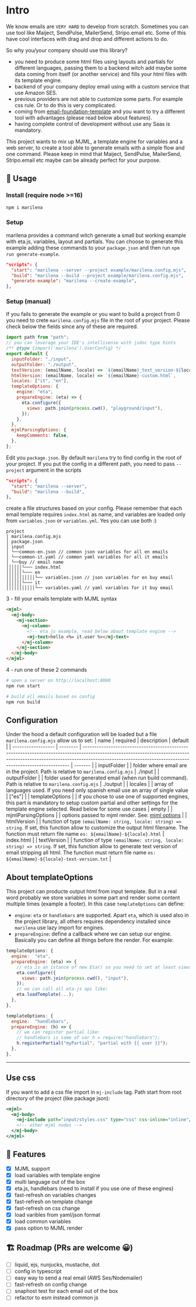 # Intro

We know emails are `VERY HARD` to develop from scratch.
Sometimes you can use tool like Maiject, SendPulse, MailerSend, Stripo.email etc. Some of this have cool interfaces with drag and drop and different actions to do.

So why you/your company should use this library?

- you need to produce some html files using layouts and partials for different languages, passing them to a backend witch add maybe some data coming from itself (or another service) and fills your html files with its template engine.
- backend of your company deploy email using with a custom service that use Amazon SES.
- previous providers are not able to customize some parts. For example css rule. Or to do this is very complicated.
- coming from [email-foundation-template](https://github.com/foundation/foundation-emails) and you want to try a different tool with advantages (please read below about features).
- having complete control of development without use any Saas is mandatory.

This project wants to mix up MJML, a template engine for variables and a web server, to create a tool able to generate emails with a simple flow and one command. Please keep in mind that Maiject, SendPulse, MailerSend, Stripo.email etc maybe can be already perfect for your purpose.

## 🚀 Usage

### Install (require node >=16)

```sh
npm i marilena
```

### Setup

marilena provides a command witch generate a small but working example with eta.js, variables, layout and partials. You can choose to generate this example adding these commands to your `package.json` and then run `npm run generate-example`.

```json
"scripts": {
  "start": "marilena --server --project example/marilena.config.mjs",
  "build": "marilena --build --project example/marilena.config.mjs",
  "generate-example": "marilena --create-example",
},
```

### Setup (manual)

If you fails to generate the example or you want to build a project from 0 you need to crete `marilena.config.mjs` file in the root of your project. Please check below the fields since any of these are required.

```js
import path from "path";
// you can leverage your IDE's intellisense with jsdoc type hints
/** @type {import('marilena').UserConfig} */
export default {
  inputFolder: "./input",
  outputFolder: "./output",
  textVersion: (emailName, locale) => `${emailName}_text_version-${locale}.txt`,
  htmlVersion: (emailName, locale) => `${emailName}-custom.html`,
  locales: ["it", "en"],
  templateOptions: {
    engine: "eta",
    prepareEngine: (eta) => {
      eta.configure({
        views: path.join(process.cwd(), "playground/input"),
      });
    },
  },
  mjmlParsingOptions: {
    keepComments: false,
  },
};
```

Edit you `package.json`. By default `marilena` try to find config in the root of your project. If you put the config in a different path, you need to pass `--project` argument in the scripts

```json
"scripts": {
  "start": "marilena --server",
  "build": "marilena --build",
},
```

create a file structures based on your config. Please remember that each email template requires `index.html` as name, and variables are loaded only from `variables.json` or `variables.yml`. Yes you can use both :)

```
project
| marilena.config.mjs
│ package.json
│ input
│ └──common-en.json // common json variables for all en emails
│ └──common-it.yaml // common yaml variables for all it emails
│ └──buy // email name
││││││└─── index.html
││││││└─── en
│││││││││││└── variables.json // json variables for en buy email
││││││└─── it
│││││││││││└── variables.yaml // yaml variables for it buy email
```

3 - fill your emails template with MJML syntax

```html
<mjml>
  <mj-body>
    <mj-section>
      <mj-column>
        <!-- eta js example, read below about template engine -->
        <mj-text>hello <%= it.user %></mj-text>
      </mj-column>
    </mj-section>
  </mj-body>
</mjml>
```

4 - run one of these 2 commands

```sh
# open a server on http://localhost:8080
npm run start
```

```sh
# build all emails based on config
npm run build
```

## Configuration

Under the hood a default configuration will be loaded but a file `marilena.config.mjs` allow us to set:
| name | required | description | default |
| ------------------ | -------- | ------------------------------------------------------------------------------------------------------------------------------------------------------------------------------------------------------------------------------------ | ------- |
| inputFolder | | folder where email are in the project. Path is relative to `marilena.config.mjs` | ./input |
| outputFolder | | folder used for generated email (when run build command). Path is relative to `marilena.config.mjs` | ./output |
| locales | | array of languages used. If you need only spanish email use an array of single value | ["es"] |
| templateOptions | | if you chose to use one of supported engines, this part is mandatory to setup custom partial and other settings for the template engine selected. Read below for some use cases | empty |
| mjmlParsingOptions | | options passed to mjml render. See: [mjml options](https://www.npmjs.com/package/mjml) |
| htmlVersion | | function of type `(emailName: string, locale: string) => string`. If set, this function allow to customize the output html filename. The function must return file name `es: ${emailName}-${locale}.html` | index.html |
| textVersion | | function of type `(emailName: string, locale: string) => string`. If set, this function allow to generate text version of email stripping all html. The function must return file name `es: ${emailName}-${locale}-text-version.txt` |

## About templateOptions

This project can producte output html from input template. But in a real word probably we store variables in some part and render some content multiple times (example a footer). In this case `templateOptions` can define:

- `engine`: `eta` or `handlebars` are supported. Apart `eta`, which is used also in the project library, all others requires dependency installed since `marilena` use lazy import for engines.
- `prepareEngine`: define a callback where we can setup our engine. Basically you can define all things before the render. For example:

```js
templateOptions: {
  engine:  "eta",
  prepareEngine: (eta) => {
    // eta is an istance of new Eta() so you need to set at least views options for templates/layout/partials
    eta.configure({
      views: path.join(process.cwd(), "input"),
    });
    // we can call all eta-js api like:
    eta.loadTemplate(...);
  },
},
```

```js
templateOptions: {
  engine:  "handlebars",
  prepareEngine: (h) => {
    // we can register partial like:
    // handlebars is same of var h = require("handlebars");
    h.registerPartial("myPartial", "partial with {{ user }}");
  },
},
```

---

## Use css

If you want to add a css file import in `mj-include` tag. Path start from root directory of the project (like package json):

```xml
<mjml>
  <mj-body>
    <mj-include path="input/styles.css" type="css" css-inline="inline"/>
    <!-- other mjml nodes -->
  </mj-body>
</mjml>
```

## 🚀 Features

- [x] MJML support
- [x] load variables with template engine
- [x] multi language out of the box
- [x] eta.js, handlebars (need to install if you use one of these engines)
- [x] fast-refresh on variables changes
- [x] fast-refresh on template change
- [x] fast-refresh on css change
- [x] load varibles from yaml/json format
- [x] load common variables
- [x] pass option to MJML render

## 🏗️ Roadmap (PRs are welcome 😀)

- [ ] liquid, ejs, nunjucks, mustache, dot
- [ ] config in typescript
- [ ] easy way to send a real email (AWS Ses/Nodemailer)
- [ ] fast-refresh on config change
- [ ] snaphost test for each email out of the box
- [ ] refactor to esm instead common js
